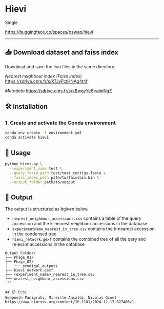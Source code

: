 # Hievi

Single 

https://huggingface.co/spaces/pswap/hievi

---


## 📥 Download dataset and faiss index

Download and save the two files in the same directory. 

*Nearest neighbour index (Faiss index)*
https://sdrive.cnrs.fr/s/kTJyFtzHNAg4t4f

*Metadata*
https://sdrive.cnrs.fr/s/kBwgyYe6rwjmNgZ



## 🛠️ Installation

### 1. Create and activate the Conda environment

```bash
conda env create -f environment.yml
conda activate hievi
```

## 🚀 Usage
```bash
python hievi.py \
  --experiment_name test \
  --query_fasta_path test/test_contigs.fasta \
  --faiss_index_path path/to/faissbin.bin \
  --output_folder path/to/output
```

## 📂 Output
The output is structured as bgiven below.
- ```nearest_neighbour_accessions.csv``` contains a table of the query accession and the k-nearest neighbour accessions in the database
- ```experimentName_nearest_in_tree.csv``` contains the k-nearest accession in the condensed tree
- ```hievi_network.gexf``` contains the combined tree of all the qery and relevant accessions in the database 

```php-template
Output_Folder/
├── Phage_01/
├── Phage_02/
│   └── prodigal_outputs
├── hievi_network.gexf
├── <experiment_name>_nearest_in_tree.csv
└── nearest_neighbour_accessions.csv
'''

## 📫 Cite
Swapnesh Panigrahi, Mireille Ansaldi, Nicolas Ginet
https://www.biorxiv.org/content/10.1101/2024.12.17.627486v1